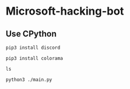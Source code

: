 # Microsoft-hacking-bot
## Use CPython

```
pip3 install discord

pip3 install colorama

ls

python3 ./main.py

```
